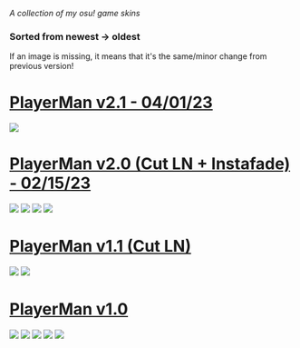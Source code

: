 *A collection of my osu! game skins*
### Sorted from newest -> oldest ###
If an image is missing, it means that it's the same/minor change from previous version!

# [PlayerMan v2.1 - 04/01/23](https://drive.google.com/file/d/1AOsRlFm4i34vv6gqNDa1_lPBpJ6zYoHG/view?usp=sharing)
![](https://i.imgur.com/T4sm8X2.png)

# [PlayerMan v2.0 (Cut LN + Instafade) - 02/15/23](https://drive.google.com/file/d/1dONj-UHCuHhXah7QZDjDPHJuGCk2I0cO/view?usp=sharing)
![](https://i.imgur.com/IRPLBOj.jpg)
![](https://i.imgur.com/dSz2qju.jpg)
![](https://i.imgur.com/m1Nk4c1.jpg)
![](https://i.imgur.com/cmlKmYR.jpg)

# [PlayerMan v1.1 (Cut LN)](https://drive.google.com/file/d/1klkfOXf5sp-Ob1hRHsQkZD4tlKtP7JhR/view?usp=sharing)
![](https://i.imgur.com/rb58EGn.png)
![](https://i.imgur.com/jiSe5Iw.jpg)

# [PlayerMan v1.0](https://drive.google.com/file/d/1wnamHJkl6sFK5_Ml84autm68fR0_Z07o/view?usp=sharing)
![](https://i.imgur.com/Tusd5Ii.png)
![](https://i.imgur.com/33DZU0C.jpg)
![](https://i.imgur.com/bd3W3Zr.png)
![](https://i.imgur.com/jUkOKjf.jpg)
![](https://i.imgur.com/PuUIaaF.png)
